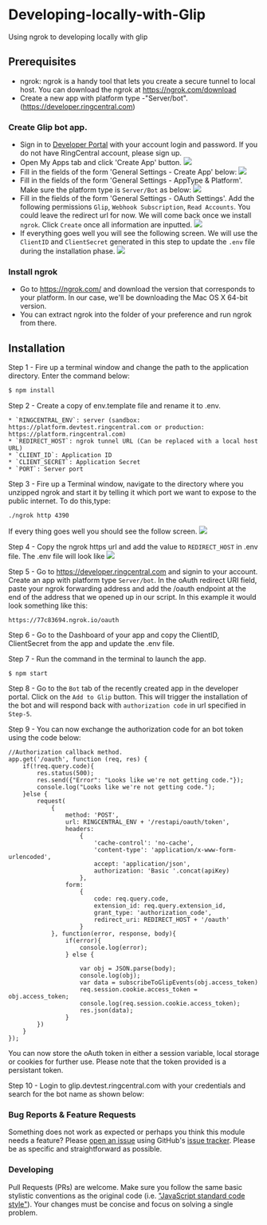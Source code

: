 # Developing-locally-with-Glip
Using ngrok to developing locally with glip

## Prerequisites

* ngrok: ngrok is a handy tool that lets you create a secure tunnel to local host. You can download the ngrok at https://ngrok.com/download
* Create a new app with platform type -"Server/bot". (https://developer.ringcentral.com)

### Create Glip bot app.

* Sign in to [Developer Portal](https://developer.ringcentral.com) with your account login and password. If you do not have RingCentral account, please sign up.
* Open My Apps tab and click 'Create App' button.
  ![](/images/create_app.png)
* Fill in the fields of the form 'General Settings - Create App' below:
  ![](/images/general_setting_step1.png)
* Fill in the fields of the form 'General Settings - AppType & Platform'. Make sure the platform type is `Server/Bot` as below:
  ![](/images/general_setting_step2.png)
* Fill in the fields of the form 'General Settings - OAuth Settings'. Add the following permissions `Glip`, `Webhook Subscription`, `Read Accounts`. You could leave the redirect url for now. We will come back once we install `ngrok`. Click `Create` once all information are inputted.
  ![](/images/general_setting_step3.png)
* If everything goes well you will see the following screen. We will use the `ClientID` and `ClientSecret` generated in this step to update the `.env` file during the installation phase.
  ![](/images/dashboard.png)

### Install ngrok
* Go to https://ngrok.com/ and download the version that corresponds to your platform. In our case, we'll be downloading the Mac OS X 64-bit version.
* You can extract ngrok into the folder of your preference and run ngrok from there.


## Installation

Step 1 - Fire up a terminal window and change the path to the application directory. Enter the command below:

```bash
$ npm install
```

Step 2 - Create a copy of env.template file and rename it to .env.
```
* `RINGCENTRAL_ENV`: server (sandbox: https://platform.devtest.ringcentral.com or production: https://platform.ringcentral.com)
* `REDIRECT_HOST`: ngrok tunnel URL (Can be replaced with a local host URL)
* `CLIENT_ID`: Application ID
* `CLIENT_SECRET`: Application Secret
* `PORT`: Server port
```

Step 3 - Fire up a Terminal window, navigate to the directory where you unzipped ngrok and start it by telling it which port we want to expose to the public internet. To do this,type:
```
./ngrok http 4390
```

If every thing goes well you should see the follow screen.
![](/images/ngrok-running.png)

Step 4 - Copy the ngrok https url and add the value to `REDIRECT_HOST` in .env file. The .env file will look like
![](/images/envfile.png)

Step 5 - Go to https://developer.ringcentral.com and signin to your account. Create an app with platform type `Server/bot`. In the oAuth redirect URI field, paste your ngrok forwarding address and add the /oauth endpoint at the end of the address that we opened up in our script. In this example it would look something like this:
```
https://77c83694.ngrok.io/oauth
```

Step 6 - Go to the Dashboard of your app and copy the ClientID, ClientSecret from the app and update the .env file.

Step 7 - Run the command in the terminal to launch the app.
```
$ npm start
```

Step 8 - Go to the `Bot` tab of the recently created app in the developer portal. Click on the `Add to Glip` button. This will trigger the installation of the bot and will respond back with `authorization code` in url specified in `Step-5`.

Step 9 - You can now exchange the authorization code for an bot token using the code below:
```
//Authorization callback method.
app.get('/oauth', function (req, res) {
    if(!req.query.code){
        res.status(500);
        res.send({"Error": "Looks like we're not getting code."});
        console.log("Looks like we're not getting code.");
    }else {
        request(
            {
                method: 'POST',
                url: RINGCENTRAL_ENV + '/restapi/oauth/token',
                headers:
                    {
                        'cache-control': 'no-cache',
                        'content-type': 'application/x-www-form-urlencoded',
                        accept: 'application/json',
                        authorization: 'Basic '.concat(apiKey)
                    },
                form:
                    {
                        code: req.query.code,
                        extension_id: req.query.extension_id,
                        grant_type: 'authorization_code',
                        redirect_uri: REDIRECT_HOST + '/oauth'
                    }
            }, function(error, response, body){
                if(error){
                    console.log(error);
                } else {

                    var obj = JSON.parse(body);
                    console.log(obj);
                    var data = subscribeToGlipEvents(obj.access_token)
                    req.session.cookie.access_token = obj.access_token;
                    console.log(req.session.cookie.access_token);
                    res.json(data);
                }
        })
    }
});
```
You can now store the oAuth token in either a session variable, local storage or cookies for further use. Please note that the token provided is a persistant token.

Step 10 - Login to glip.devtest.ringcentral.com with your credentials and search for the bot name as shown below:


### Bug Reports & Feature Requests

Something does not work as expected or perhaps you think this module needs a feature? Please [open an issue](https://github.com/pkvenu/developing-locally-with-Glip/issues/new) using GitHub's [issue tracker](https://github.com/pkvenu/developing-locally-with-Glip/issues). Please be as specific and straightforward as possible.

### Developing

Pull Requests (PRs) are welcome. Make sure you follow the same basic stylistic conventions as the original code (i.e. ["JavaScript standard code style"](http://standardjs.com)). Your changes must be concise and focus on solving a single problem.